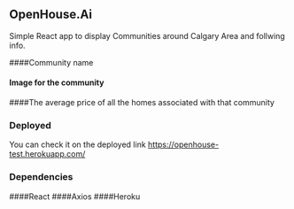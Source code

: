 
## OpenHouse.Ai

Simple React app to display Communities around Calgary Area and follwing info.

  ####Community name 
  #### Image for the community
  ####The average price of all the homes associated with that community

### Deployed
  You can check it on the deployed link https://openhouse-test.herokuapp.com/

### Dependencies

  ####React
  ####Axios
  ####Heroku
